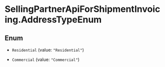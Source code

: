 # SellingPartnerApiForShipmentInvoicing.AddressTypeEnum

## Enum


* `Residential` (value: `"Residential"`)

* `Commercial` (value: `"Commercial"`)


